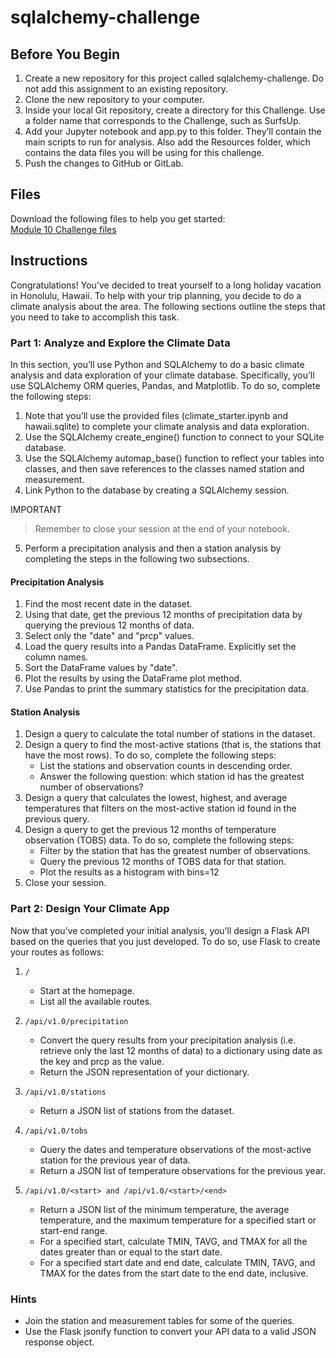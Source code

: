 # sqlalchemy-challenge
## Before You Begin  
1. Create a new repository for this project called sqlalchemy-challenge. Do not add this assignment to an existing repository.
2. Clone the new repository to your computer.
3. Inside your local Git repository, create a directory for this Challenge. Use a folder name that corresponds to the Challenge, such as SurfsUp.
4. Add your Jupyter notebook and app.py to this folder. They’ll contain the main scripts to run for analysis. Also add the Resources folder, which contains the data files you will be using for this challenge.
5. Push the changes to GitHub or GitLab.  
## Files
Download the following files to help you get started:  
[Module 10 Challenge files](./SurfsUp/Starter_Code/)  
## Instructions  
Congratulations! You've decided to treat yourself to a long holiday vacation in Honolulu, Hawaii. To help with your trip planning, you decide to do a climate analysis about the area. The following sections outline the steps that you need to take to accomplish this task.  
### Part 1: Analyze and Explore the Climate Data  

In this section, you’ll use Python and SQLAlchemy to do a basic climate analysis and data exploration of your climate database. Specifically, you’ll use SQLAlchemy ORM queries, Pandas, and Matplotlib. To do so, complete the following steps:
1. Note that you’ll use the provided files (climate_starter.ipynb and hawaii.sqlite) to complete your climate analysis and data exploration.
2. Use the SQLAlchemy create_engine() function to connect to your SQLite database.
3. Use the SQLAlchemy automap_base() function to reflect your tables into classes, and then save references to the classes named station and measurement.
4. Link Python to the database by creating a SQLAlchemy session.

IMPORTANT
>Remember to close your session at the end of your notebook.
5. Perform a precipitation analysis and then a station analysis by completing the steps in the following two subsections.

#### Precipitation Analysis
1. Find the most recent date in the dataset.
2. Using that date, get the previous 12 months of precipitation data by querying the previous 12 months of data.
3. Select only the "date" and "prcp" values.
4. Load the query results into a Pandas DataFrame. Explicitly set the column names.
5. Sort the DataFrame values by "date".
6. Plot the results by using the DataFrame plot method.
7. Use Pandas to print the summary statistics for the precipitation data.  
#### Station Analysis
1. Design a query to calculate the total number of stations in the dataset.
2. Design a query to find the most-active stations (that is, the stations that have the most rows). To do so, complete the following steps:  
    - List the stations and observation counts in descending order.
    - Answer the following question: which station id has the greatest number of observations?
3. Design a query that calculates the lowest, highest, and average temperatures that filters on the most-active station id found in the previous query.
4. Design a query to get the previous 12 months of temperature observation (TOBS) data. To do so, complete the following steps:
    - Filter by the station that has the greatest number of observations.
    - Query the previous 12 months of TOBS data for that station.
    - Plot the results as a histogram with bins=12
5. Close your session.  
### Part 2: Design Your Climate App
Now that you’ve completed your initial analysis, you’ll design a Flask API based on the queries that you just developed. To do so, use Flask to create your routes as follows:

1. `/`
    - Start at the homepage.
    - List all the available routes.

2. `/api/v1.0/precipitation`
    - Convert the query results from your precipitation analysis (i.e. retrieve only the last 12 months of data) to a dictionary using date as the key and prcp as the value.
    - Return the JSON representation of your dictionary.
3. `/api/v1.0/stations`
    - Return a JSON list of stations from the dataset.
4. `/api/v1.0/tobs`
    - Query the dates and temperature observations of the most-active station for the previous year of data.
    - Return a JSON list of temperature observations for the previous year.
5. `/api/v1.0/<start> and /api/v1.0/<start>/<end>`
    - Return a JSON list of the minimum temperature, the average temperature, and the maximum temperature for a specified start or start-end range.
    - For a specified start, calculate TMIN, TAVG, and TMAX for all the dates greater than or equal to the start date.
    - For a specified start date and end date, calculate TMIN, TAVG, and TMAX for the dates from the start date to the end date, inclusive.

### Hints
- Join the station and measurement tables for some of the queries.
- Use the Flask jsonify function to convert your API data to a valid JSON response object.